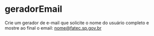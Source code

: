 # geradorEmail
Crie um gerador de e-mail que solicite o nome do usuário completo e mostre ao final o email: nome@fatec.sp.gov.br
